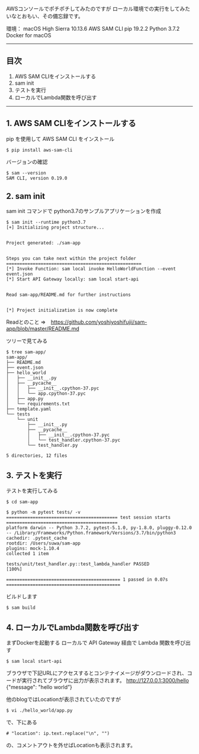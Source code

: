 AWSコンソールでポチポチしてみたのですが
ローカル環境での実行をしてみたいなとおもい、その備忘録です。

環境：
macOS High Sierra 10.13.6
AWS SAM CLI
pip 19.2.2
Python 3.7.2
Docker for macOS

---

## 目次
1. AWS SAM CLIをインストールする
2. sam init
3. テストを実行
4. ローカルでLambda関数を呼び出す

---
## 1. AWS SAM CLIをインストールする

pip を使用して AWS SAM CLI をインストール

```
$ pip install aws-sam-cli
```
バージョンの確認

```
$ sam --version
SAM CLI, version 0.19.0
```

## 2. sam init

sam init コマンドで python3.7のサンプルアプリケーションを作成

```
$ sam init --runtime python3.7
[+] Initializing project structure...


Project generated: ./sam-app


Steps you can take next within the project folder
===================================================
[*] Invoke Function: sam local invoke HelloWorldFunction --event event.json
[*] Start API Gateway locally: sam local start-api


Read sam-app/README.md for further instructions


[*] Project initialization is now complete
```
Readとのこと =>　https://github.com/yoshiyoshifujii/sam-app/blob/master/README.md

ツリーで見てみる

```
$ tree sam-app/
sam-app/
├── README.md
├── event.json
├── hello_world
│   ├── __init__.py
│   ├── __pycache__
│   │   ├── __init__.cpython-37.pyc
│   │   └── app.cpython-37.pyc
│   ├── app.py
│   └── requirements.txt
├── template.yaml
└── tests
    └── unit
        ├── __init__.py
        ├── __pycache__
        │   ├── __init__.cpython-37.pyc
        │   └── test_handler.cpython-37.pyc
        └── test_handler.py

5 directories, 12 files
```

## 3. テストを実行

テストを実行してみる

```
$ cd sam-app
```

```
$ python -m pytest tests/ -v
========================================== test session starts ==========================================
platform darwin -- Python 3.7.2, pytest-5.1.0, py-1.8.0, pluggy-0.12.0 -- /Library/Frameworks/Python.framework/Versions/3.7/bin/python3
cachedir: .pytest_cache
rootdir: /Users/suwa/sam-app
plugins: mock-1.10.4
collected 1 item                                                                                        

tests/unit/test_handler.py::test_lambda_handler PASSED                                            [100%]

=========================================== 1 passed in 0.07s ===========================================
```
ビルドします

```
$ sam build
```

## 4. ローカルでLambda関数を呼び出す

まずDockerを起動する
ローカルで API Gateway 経由で Lambda 関数を呼び出す

```
$ sam local start-api
```
ブラウザで下記URLにアクセスするとコンテナイメージがダウンロードされ、コードが実行されてブラウザに出力が表示されます。
http://127.0.0.1:3000/hello
{"message": "hello world”}

他のblogではLocationが表示されていたのですが

```
$ vi ./hello_world/app.py
```
で、下にある

```
# "location": ip.text.replace("\n", "")
```
の、コメントアウトを外せばLocationも表示されます。

